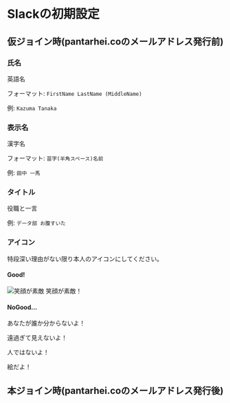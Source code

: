 # Slackの初期設定

## 仮ジョイン時(pantarhei.coのメールアドレス発行前)

### 氏名
英語名

フォーマット: ```FirstName LastName (MiddleName)```

例: ```Kazuma Tanaka```


### 表示名
漢字名

フォーマット: ```苗字(半角スペース)名前```

例: ```田中 一馬```


### タイトル
役職と一言

例: ```データ部 お腹すいた```

### アイコン
特段深い理由がない限り本人のアイコンにしてください。

#### Good!

![笑顔が素敵]()
笑顔が素敵！

#### NoGood...

あなたが誰か分からないよ！

遠過ぎて見えないよ！

人ではないよ！

絵だよ！


## 本ジョイン時(pantarhei.coのメールアドレス発行後)

